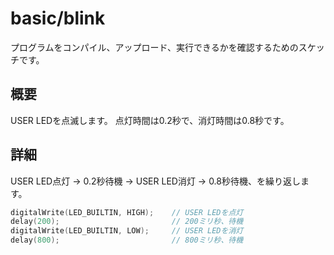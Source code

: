 # basic/blink

プログラムをコンパイル、アップロード、実行できるかを確認するためのスケッチです。

## 概要

USER LEDを点滅します。
点灯時間は0.2秒で、消灯時間は0.8秒です。

## 詳細

USER LED点灯 -> 0.2秒待機 -> USER LED消灯 -> 0.8秒待機、を繰り返します。

```cpp
digitalWrite(LED_BUILTIN, HIGH);    // USER LEDを点灯
delay(200);                         // 200ミリ秒、待機
digitalWrite(LED_BUILTIN, LOW);     // USER LEDを消灯
delay(800);                         // 800ミリ秒、待機
```
